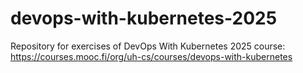 # devops-with-kubernetes-2025

Repository for exercises of DevOps With Kubernetes 2025 course: https://courses.mooc.fi/org/uh-cs/courses/devops-with-kubernetes
